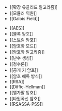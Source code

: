 * [[확장 유클리드 알고리즘]]
* [[모듈러 역원]]
* [[Galois Field]]
- [[AES]]
- [[블록 암호]]
- [[스트림 암호]]
- [[암호화 모드]]
- [[암호화 알고리즘]]
- [[난수 생성]]
- [[정수론]]
- [[공개 키 암호]]
- [[암호 해독 방식]]
- [[RSA]]
- [[Diffie-Hellman]]
- [[엘가말 암호]]
- [[타원곡선 암호]]
- [[RSASSA-PSS]]